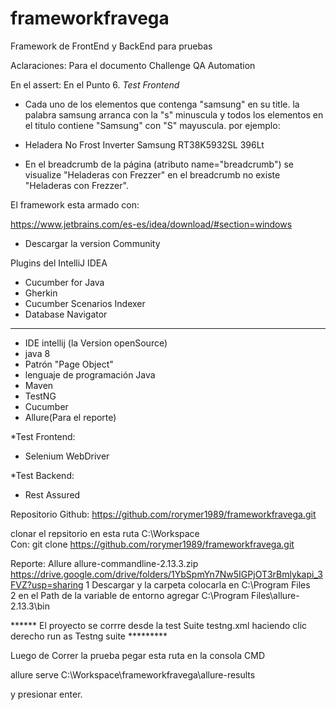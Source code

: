 # frameworkfravega
Framework de FrontEnd  y BackEnd para pruebas


Aclaraciones:
Para el documento Challenge QA Automation

En el assert: En el Punto 6.
*Test Frontend*
- Cada uno de los elementos que contenga "samsung" en su title.
la palabra samsung arranca con la "s" minuscula y todos los elementos en 
el titulo contiene "Samsung" con "S" mayuscula. por ejemplo:
 * Heladera No Frost Inverter Samsung RT38K5932SL 396Lt

- En el breadcrumb de la página (atributo name="breadcrumb") se visualize "Heladeras con Frezzer"
 en el breadcrumb no existe "Heladeras con Frezzer".



El framework esta armado con:

https://www.jetbrains.com/es-es/idea/download/#section=windows
- Descargar la version Community

Plugins del IntelliJ IDEA 
- Cucumber for Java
- Gherkin
- Cucumber Scenarios Indexer
- Database Navigator
**************************************************************
- IDE intellij (la Version openSource)
- java 8
- Patrón "Page Object"
- lenguaje de programación Java 
- Maven
- TestNG
- Cucumber
- Allure(Para el reporte)

*Test Frontend:
- Selenium WebDriver

*Test Backend:
- Rest Assured


Repositorio Github: https://github.com/rorymer1989/frameworkfravega.git

clonar el repsitorio en esta ruta
C:\Workspace\
Con:
 git clone https://github.com/rorymer1989/frameworkfravega.git

Reporte: Allure
allure-commandline-2.13.3.zip
https://drive.google.com/drive/folders/1YbSpmYn7Nw5IGPjOT3rBmlykapi_3FVZ?usp=sharing
1 Descargar y la carpeta colocarla en C:\Program Files\
2 en el Path de la variable de entorno agregar C:\Program Files\allure-2.13.3\bin

****** El proyecto se corrre desde la  test Suite testng.xml haciendo clic derecho run as Testng suite *********

Luego de Correr la prueba pegar esta ruta en la consola CMD

allure serve C:\Workspace\frameworkfravega\allure-results

y presionar enter.
